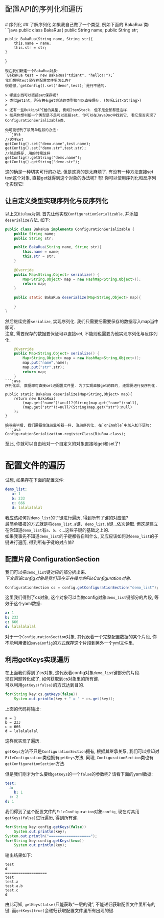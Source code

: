 <p style="font-size:24px;">配置API的序列化和遍历</p>
# 序列化
## 了解序列化
如果我自己做了一个类型, 例如下面的`BakaRua`类:
```java
public class BakaRua{
    public String name;
	public String str;

    public BakaRua(String name, String str){
	    this.name = name;
		this.str = str;
	}
}
```
现在我们新建一个BakaRua对象:  
`BakaRua test = new BakaRua("tdiant", "hello!!");`  
我们想把test保存在配置文件里怎么办?  
很遗憾,`getConfig().set("demo",test);`是行不通的.

> 哪些东西可以直接set保存呢?
> 类似getInt, 所有拥有get方法的类型都可以直接保存. (包括List<String>)
>   
> 还有一些BukkitAPI给的类型, 例如ItemStack. 但不是全部都是这样.  
> 如果你想判断一个类型是不是可以直接set, 你可以在JavaDoc中找到它, 看它是否实现了ConfigurationSerializable类.

你可能想到了最简单粗暴的办法:
```java
//这样set
getConfig().set("demo.name",test.name);
getConfig().set("demo.str",test.str);
//然后保存, 用的时候这样
getConfig().getString("demo.name");
getConfig().getString("demo.str");
```

这的确是一种切实可行的办法. 但是这真的是太麻烦了. 有没有一种方法直接set test这个对象, 直接get就得到这个对象的办法呢? 有! 你可以使用序列化和反序列化实现它!

## 让自定义类型实现序列化与反序列化
以上文`BiuRua`为例. 首先让他实现`ConfigurationSerializable`, 并添加`deserialize`方法. 如下:
```java
public class BakaRua implements ConfigurationSerializable {
    public String name;
	public String str;

    public BakaRua(String name, String str){
	    this.name = name;
		this.str = str;
	}
	
	@Override
	public Map<String,Object> serialize() {
	    Map<String,Object> map = new HashMap<String,Object>();
		return map;
	}
	
	public static BakaRua deserialize(Map<String,Object> map){
	    
	}
}
```
然后继续完善`serialize`, 实现序列化. 我们只需要把需要保存的数据写入map当中即可.  
注意, 需要保存的数据要保证可以直接set, 不能则也需要为他实现序列化与反序列化.  
```java
	@Override
	public Map<String,Object> serialize() {
	    Map<String,Object> map = new HashMap<String,Object>();
		map.put("name",name);
		map.put("str",str);
	    return map;
	}
```java
序列化后, 数据即可直接set进配置文件里. 为了实现直接get的目的, 还需要进行反序列化.  
```
	public static BakaRua deserialize(Map<String,Object> map){
	    return new BakaRua(
		    (map.get("name")!=null?(String)map.get("name"):null),
			(map.get("str")!=null?(String)map.get("str"):null)
		);
	}
```
编写完毕后, 我们需要像注册监听器一样, 注册序列化. 在`onEnable`中加入如下语句:
```java
ConfigurationSerialization.registerClass(BiuRua.class);
```
至此, 你就可以自由地对一个自定义的对象直接地get和set了!

# 配置文件的遍历
试想, 如果存在下面的配置文件:  
```yml
demo_list:
   a: 1
   b: 233
   c: 666
   d: lalalalalal
```
我应该如何对`demo_list`的子键进行遍历, 得到所有子键的对应值?  
最简单错报的方式就是将`demo_list.a`键、`demo_list.b`键...依次读取. 但这是建立在你知道`demo_list`有`a`、`b`、`c`...这些子键的基础之上的.  
如果我事先不知道`demo_list`的子键都各自叫什么, 又应应该如何对`demo_list`的子键进行遍历, 得到所有子键的对应值?  

## 配置片段 ConfigurationSection
我们可以把`demo_list`键对应的部分拆出来.  
*下文假设config对象是我们现在正在操作的FileConfiguration对象.*
```java
ConfigurationSection cs = config.getConfigurationSection​("demo_list");
```
这里我们得到了cs对象, 这个对象可以当做config对象`demo_list`键部分的片段, 等效于这个yaml数据:  
```yml
a: 1
b: 233
c: 666
d: lalalalalal
```

对于一个`ConfigurationSection`对象, 其代表着一个完整配置数据的某个片段, 你不能利用诸如`saveConfig`的方式保存这个片段到另外一个yml文件里.

## 利用getKeys实现遍历
在上面我们得到了cs对象, 这代表着config对象`demo_list`键部分的片段.  
现在问题转化成了, 如何获取到cs对象里的所有键.  
可以利用`getKeys(false)`的方式达到目的.

```java
for(String key:cs.getKeys(false))
	System.out.println(key + " = " + cs.get(key));
```
上面的代码将输出:
```
a = 1
b = 233
c = 666
d = lalalalalal
```
这样就实现了遍历.

`getKeys`方法不只是`ConfigurationSection`拥有, 根据其继承关系, 我们可以推知对`FileConfiguration`类也拥有`getKeys`方法, 同理, `ConfigurationSection`类也有`getConfigurationSection​`方法.  

但是我们刚才为什么要给`getKeys`的一个`false`的参数呢? 请看下面的yaml数据:  
```yml
test:
  a:
    b: 1
  c: 2
d: 1
```
我们得到了这个配置文件的`FileConfiguration`对象`config`, 现在对其用`getKeys(false)`进行遍历, 得到所有键.  
```java
for(String key:config.getKeys(false))
	System.out.println(key);
System.out.println("===================");
for(String key:config.getKeys(true))
	System.out.println(key);
```
输出结果如下:
```
test
d
===================
test
test.a
test.a.b
test.c
d
```
由此可知, `getKeys(false)`只能获取“一层的键”, 不能递归获取配置文件里所有的键. 而`getKeys(true)`会递归获取配置文件里所有出现的键.

